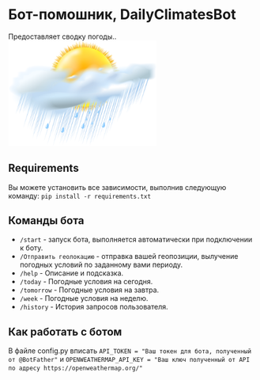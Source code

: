 # Бот-помошник, DailyClimatesBot

Предоставляет сводку погоды..
<img src="images/d1536634.png" alt="изображение" width="300">

## Requirements

Вы можете установить все зависимости, выполнив следующую команду: `pip install -r requirements.txt`

## Команды бота

- `/start` - запуск бота, выполняется автоматически при подключении к боту.
- `/Отправить геолокацию` - отправка вашей геопозиции, вылучение погодных условий по заданному вами периоду.
- `/help` - Описание и подсказка.
- `/today` - Погодные условия на сегодня.
- `/tomorrow` - Погодные условия на завтра.
- `/week` - Погодные условия на неделю.
- `/history` - История запросов пользователя.

## Как работать с ботом

В файле config.py вписать `API_TOKEN = "Ваш токен для бота, полученный от @BotFather"`
и `OPENWEATHERMAP_API_KEY = "Ваш ключ полученный от API по адресу https://openweathermap.org/"`
